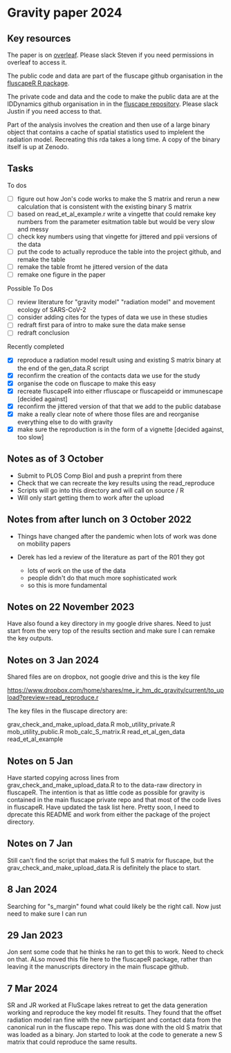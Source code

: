 # Gravity paper 2024

## Key resources

The paper is on [overleaf](https://www.overleaf.com/project/5c3dcd9c9acf4406a2c82ae1). Please slack Steven if you need permissions in overleaf to access it.

The public code and data are part of the fluscape github organisation in the [fluscapeR R package](https://github.com/fluscape/fluscapeR).

The private code and data and the code to make the public data are at the IDDynamics github organisation in in the [fluscape repository](https://github.com/HopkinsIDD/fluscape). Please slack Justin if you need access to that.

Part of the analysis involves the creation and then use of a large binary object that contains a cache of spatial statistics used to implelent the radiation model. Recreating this rda takes a long time. A copy of the binary itself is up at Zenodo.

## Tasks

To dos
- [ ] figure out how Jon's code works to make the S matrix and rerun a new calculation that is consistent with the existing binary S matrix
- [ ] based on read_et_al_example.r write a vingette that could remake key numbers from the parameter esitmation table but would be very slow and messy
- [ ] check key numbers using that vingette for jittered and ppii versions of the data 
- [ ] put the code to actually reproduce the table into the project github, and remake the table
- [ ] remake the table fromt he jittered version of the data 
- [ ] remake one figure in the paper

Possible To Dos
- [ ] review literature for "gravity model" "radiation model" and movement ecology of SARS-CoV-2
- [ ] consider adding cites for the types of data we use in these studies
- [ ] redraft first para of intro to make sure the data make sense
- [ ] redraft conclusion

Recently completed
- [x] reproduce a radiation model result using and existing S matrix binary at the end of the gen_data.R script
- [x] reconfirm the creation of the contacts data we use for the study
- [x] organise the code on fluscape to make this easy
- [x] recreate fluscapeR into either rfluscape or fluscapeidd or immunescape [decided against]
- [x] reconfirm the jittered version of that that we add to the public database
- [x] make a really clear note of where those files are and reorganise everything else to do with gravity
- [x] make sure the reproduction is in the form of a vignette [decided against, too slow]

## Notes as of 3 October

- Submit to PLOS Comp Biol and push a preprint from there
- Check that we can recreate the key results using the read_reproduce
- Scripts will go into this directory and will call on source / R
- Will only start getting them to work after the upload

## Notes from after lunch on 3 October 2022

- Things have changed after the pandemic when lots of work was done on mobility papers

- Derek has led a review of the literature as part of the R01 they got
  - lots of work on the use of the data
  - people didn't do that much more sophisticated work
  - so this is more fundamental

## Notes on 22 November 2023

Have also found a key directory in my google drive shares. Need to just start from the very top of the results section and make sure I can remake the key outputs.

## Notes on 3 Jan 2024

Shared files are on dropbox, not google drive and this is the key file 

https://www.dropbox.com/home/shares/me_jr_hm_dc_gravity/current/to_upload?preview=read_reproduce.r

The key files in the fluscape directory are:

grav_check_and_make_upload_data.R
mob_utility_private.R
mob_utility_public.R
mob_calc_S_matrix.R
read_et_al_gen_data
read_et_al_example

## Notes on 5 Jan

Have started copying across lines from grav_check_and_make_upload_data.R to to the data-raw directory in fluscapeR. The intention is that as little code as possible for gravity is contained in the main fluscape private repo and that most of the code lives in fluscapeR. Have updated the task list here. Pretty soon, I need to dprecate this README and work from either the package of the project directory.

## Notes on 7 Jan

Still can't find the script that makes the full S matrix for fluscape, but the grav_check_and_make_upload_data.R is definitely the place to start.

## 8 Jan 2024

Searching for "s_margin" found what could likely be the right call. Now just need to make sure I can run

## 29 Jan 2023

Jon sent some code that he thinks he ran to get this to work. Need to check on that. ALso moved this file here to the fluscapeR package, rather than leaving it the manuscripts directory in the main fluscape github.

## 7 Mar 2024

SR and JR worked at FluScape lakes retreat to get the data generation working and reproduce the key model fit results. They found that the offset radiation model ran fine with the new participant and contact data from the canonical run in the fluscape repo. This was done with the old S matrix that was loaded as a binary. Jon started to look at the code to generate a new S matrix that could reproduce the same results.
